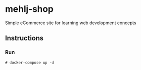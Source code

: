 # mehlj-shop
Simple eCommerce site for learning web development concepts

## Instructions

### Run
```
# docker-compose up -d 
```
